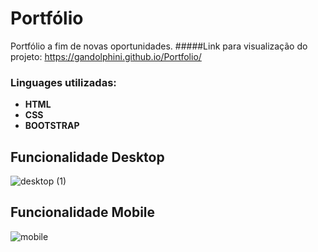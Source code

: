 # Portfólio
Portfólio a fim de novas oportunidades.
#####Link para visualização do projeto: https://gandolphini.github.io/Portfolio/
### Linguages utilizadas:

- **HTML**
- **CSS**
- **BOOTSTRAP**



## Funcionalidade Desktop
![desktop (1)](https://github.com/Gandolphini/Portfolio/assets/103223523/4ae6b763-32ca-4124-8fb3-106a6b8942c5)





## Funcionalidade Mobile 

![mobile](https://github.com/Gandolphini/Portfolio/assets/103223523/8180a0cf-f300-4635-8055-f54ae6ff0474)








